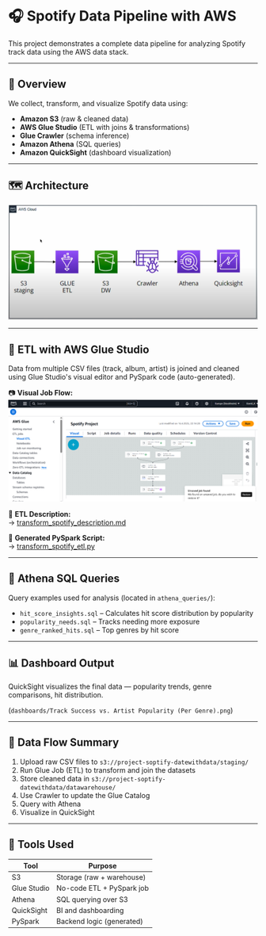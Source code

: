 # 🎧 Spotify Data Pipeline with AWS

This project demonstrates a complete data pipeline for analyzing Spotify track data using the AWS data stack.

---

## 📌 Overview
We collect, transform, and visualize Spotify data using:
- **Amazon S3** (raw & cleaned data)
- **AWS Glue Studio** (ETL with joins & transformations)
- **Glue Crawler** (schema inference)
- **Amazon Athena** (SQL queries)
- **Amazon QuickSight** (dashboard visualization)

---

## 🗺️ Architecture

![Project Architecture](diagrams/project_diagram.png)

---

## 🧪 ETL with AWS Glue Studio

Data from multiple CSV files (track, album, artist) is joined and cleaned using Glue Studio's visual editor and PySpark code (auto-generated).

📷 **Visual Job Flow:**  
![Glue Flow](diagrams/glue_job_flow.png)

📜 **ETL Description:**  
→ [transform_spotify_description.md](glue_jobs/transform_spotify_description.md)

📜 **Generated PySpark Script:**  
→ [transform_spotify_etl.py](glue_jobs/transform_spotify_etl.py)

---

## 🧠 Athena SQL Queries

Query examples used for analysis (located in `athena_queries/`):
- `hit_score_insights.sql` – Calculates hit score distribution by popularity
- `popularity_needs.sql` – Tracks needing more exposure
- `genre_ranked_hits.sql` – Top genres by hit score

---

## 📊 Dashboard Output

QuickSight visualizes the final data — popularity trends, genre comparisons, hit distribution.

 (`dashboards/Track Success vs. Artist Popularity (Per Genre).png`)

---

## 🔁 Data Flow Summary

1. Upload raw CSV files to `s3://project-soptify-datewithdata/staging/`
2. Run Glue Job (ETL) to transform and join the datasets
3. Store cleaned data in `s3://project-soptify-datewithdata/datawarehouse/`
4. Use Crawler to update the Glue Catalog
5. Query with Athena
6. Visualize in QuickSight

---

## 🔧 Tools Used

| Tool        | Purpose                    |
|-------------|-----------------------------|
| S3          | Storage (raw + warehouse)   |
| Glue Studio | No-code ETL + PySpark job   |
| Athena      | SQL querying over S3        |
| QuickSight  | BI and dashboarding         |
| PySpark     | Backend logic (generated)   |
